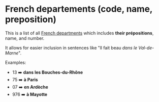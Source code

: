 # French departements (code, name, preposition)

This is a list of all [French departments](https://en.wikipedia.org/wiki/Departments_of_France) which includes **their prépositions**, name, and number.

It allows for easier inclusion in sentences like "Il fait beau *dans le Val-de-Marne*".

Examples:
* 13 ➡️ **dans les Bouches-du-Rhône**
* 75 ➡️ **à Paris**
* 07 ➡️ **en Ardèche**
* 976 ➡️ **à Mayotte**
